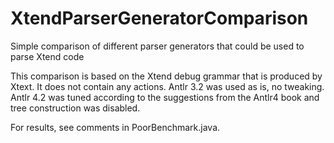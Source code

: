 XtendParserGeneratorComparison
==============================

Simple comparison of different parser generators that could be used to parse Xtend code

This comparison is based on the Xtend debug grammar that is
produced by Xtext. It does not contain any actions.
Antlr 3.2 was used as is, no tweaking. Antlr 4.2 was
tuned according to the suggestions from the Antlr4 book
and tree construction was disabled.

For results, see comments in PoorBenchmark.java.
